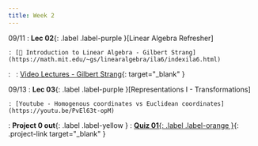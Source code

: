 ```yaml
---
title: Week 2
---
```


09/11
: **Lec 02**{: .label .label-purple }[Linear Algebra Refresher]
<!-- (/CSCI5551-Fall23-S2/assets/slides/lec02_linear_algebra_refresher.pdf){: target="_blank" } -->
    : [📖 Introduction to Linear Algebra - Gilbert Strang](https://math.mit.edu/~gs/linearalgebra/ila6/indexila6.html)
: &nbsp;
    : [Video Lectures - Gilbert Strang](https://ocw.mit.edu/courses/18-06-linear-algebra-spring-2010/video_galleries/video-lectures/){: target="_blank" }

09/13
: **Lec 03**{: .label .label-purple }[Representations I - Transformations]
<!-- (/CSCI5551-Fall23-S2/assets/slides/lec03_representations_1_transformations.pdf){: target="_blank" } -->
    : [Youtube - Homogenous coordinates vs Euclidean coordinates](https://youtu.be/PvEl63t-opM)
: **Project 0 out**{: .label .label-yellow }
: [**Quiz 01**{: .label .label-orange }](https://www.gradescope.com/courses/611231){: .project-link target="_blank" }